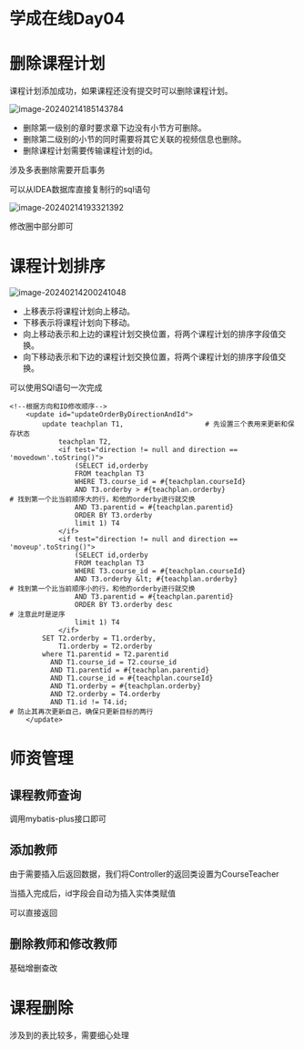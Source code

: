 # 学成在线Day04



# 删除课程计划

课程计划添加成功，如果课程还没有提交时可以删除课程计划。

![image-20240214185143784](C:\Users\Wwhds\AppData\Roaming\Typora\typora-user-images\image-20240214185143784.png)

- 删除第一级别的章时要求章下边没有小节方可删除。 
- 删除第二级别的小节的同时需要将其它关联的视频信息也删除。
- 删除课程计划需要传输课程计划的id。

涉及多表删除需要开启事务

可以从IDEA数据库直接复制行的sql语句

![image-20240214193321392](C:\Users\Wwhds\AppData\Roaming\Typora\typora-user-images\image-20240214193321392.png)

修改圈中部分即可



# 课程计划排序

![image-20240214200241048](C:\Users\Wwhds\AppData\Roaming\Typora\typora-user-images\image-20240214200241048.png)

- 上移表示将课程计划向上移动。 
- 下移表示将课程计划向下移动。 
- 向上移动表示和上边的课程计划交换位置，将两个课程计划的排序字段值交换。 
- 向下移动表示和下边的课程计划交换位置，将两个课程计划的排序字段值交换。

可以使用SQl语句一次完成

```mysql
<!--根据方向和ID修改顺序-->
    <update id="updateOrderByDirectionAndId">
        update teachplan T1,					# 先设置三个表用来更新和保存状态
            teachplan T2,
            <if test="direction != null and direction == 'movedown'.toString()">
                (SELECT id,orderby
                FROM teachplan T3
                WHERE T3.course_id = #{teachplan.courseId}						
                AND T3.orderby > #{teachplan.orderby}					# 找到第一个比当前顺序大的行，和他的orderby进行就交换
                AND T3.parentid = #{teachplan.parentid}
                ORDER BY T3.orderby
                limit 1) T4
            </if>
            <if test="direction != null and direction == 'moveup'.toString()">
                (SELECT id,orderby
                FROM teachplan T3
                WHERE T3.course_id = #{teachplan.courseId}
                AND T3.orderby &lt; #{teachplan.orderby}				# 找到第一个比当前顺序小的行，和他的orderby进行就交换
                AND T3.parentid = #{teachplan.parentid}
                ORDER BY T3.orderby desc								# 注意此时是逆序
                limit 1) T4
            </if>
        SET T2.orderby = T1.orderby,
            T1.orderby = T2.orderby
        where T1.parentid = T2.parentid
          AND T1.course_id = T2.course_id
          AND T1.parentid = #{teachplan.parentid}
          AND T1.course_id = #{teachplan.courseId}
          AND T1.orderby = #{teachplan.orderby}
          AND T2.orderby = T4.orderby
          AND T1.id != T4.id;											# 防止其再次更新自己，确保只更新目标的两行
    </update>
```

# 师资管理

## 课程教师查询

调用mybatis-plus接口即可

## 添加教师

由于需要插入后返回数据，我们将Controller的返回类设置为CourseTeacher

当插入完成后，id字段会自动为插入实体类赋值

可以直接返回

## 删除教师和修改教师

基础增删查改



# 课程删除

涉及到的表比较多，需要细心处理

